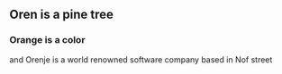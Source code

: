 ## Oren is a pine tree

### Orange is a color

and Orenje is a world renowned software company based in Nof street
